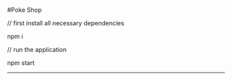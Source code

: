 #Poke Shop

// first install all necessary dependencies

npm i

// run the application

npm start

----------------------------
